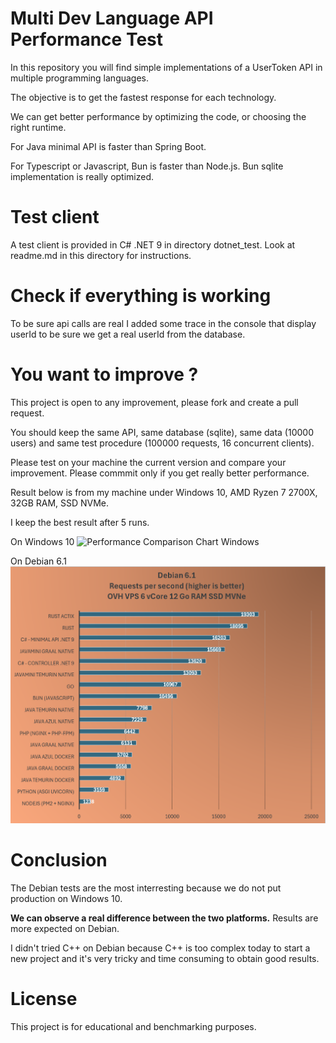 # Multi Dev Language API Performance Test

In this repository you will find simple implementations of a UserToken API in multiple programming languages.

The objective is to get the fastest response for each technology.

We can get better performance by optimizing the code, or choosing the right runtime. 

For Java minimal API is faster than Spring Boot.

For Typescript or Javascript, Bun is faster than Node.js. Bun sqlite implementation is really optimized.

# Test client

A test client is provided in C# .NET 9 in directory dotnet_test. Look at readme.md in this directory for instructions.

# Check if everything is working

To be sure api calls are real I added some trace in the console that display userId to be sure we get a real userId from the database.

# You want to improve ?

This project is open to any improvement, please fork and create a pull request.

You should keep the same API, same database (sqlite), same data (10000 users) and same test procedure (100000 requests, 16 concurrent clients).

Please test on your machine the current version and compare your improvement. Please commmit only if you get really better performance.

Result below is from my machine under Windows 10, AMD Ryzen 7 2700X, 32GB RAM, SSD NVMe.

I keep the best result after 5 runs.

On Windows 10
![Performance Comparison Chart Windows](illustration.png)

On Debian 6.1
![Performance Comparison Chart Debian](illustration-debian.png)

# Conclusion

The Debian tests are the most interresting because we do not put production on Windows 10. 

**We can observe a real difference between the two platforms.**
Results are more expected on Debian.

I didn't tried C++ on Debian because C++ is too complex today to start a new project and it's very tricky and time consuming to obtain good results.

# License

This project is for educational and benchmarking purposes.

